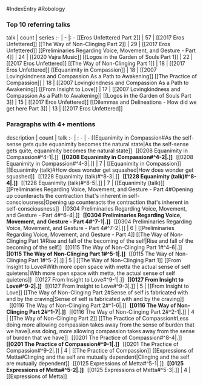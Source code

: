#IndexEntry #Robology

### Top 10 referring talks
talk | count | series
:- | - |: -
[[Eros Unfettered Part 2]] | 57 | [[2017 Eros Unfettered]]
[[The Way of Non-Clinging Part 2]] | 29 | [[2017 Eros Unfettered]]
[[Preliminaries Regarding Voice, Movement, and Gesture - Part 4]] | 24 | [[2020 Vajra Music]]
[[Logos in the Garden of Souls Part 1]] | 22 | [[2017 Eros Unfettered]]
[[The Way of Non-Clinging Part 1]] | 18 | [[2017 Eros Unfettered]]
[[Equanimity in Compassion]] | 18 | [[2007 Lovingkindness and Compassion As a Path to Awakening]]
[[The Practice of Compassion]] | 18 | [[2007 Lovingkindness and Compassion As a Path to Awakening]]
[[From Insight to Love]] | 17 | [[2007 Lovingkindness and Compassion As a Path to Awakening]]
[[Logos in the Garden of Souls Part 3]] | 15 | [[2017 Eros Unfettered]]
[[Dilemmas and Delineations - How did we get here Part 3]] | 13 | [[2017 Eros Unfettered]]

### Paragraphs with 4+ mentions
description | count | talk
:- | : - | -
[[Equanimity in Compassion#As the self-sense gets quite equanimity becomes the natural state\|As the self-sense gets quite, equanimity becomes the natural state]] &nbsp;&nbsp;[[0208 Equanimity in Compassion#^4-1\|.]] &nbsp; **[[0208 Equanimity in Compassion#^4-2\|.]]** &nbsp; [[0208 Equanimity in Compassion#^4-3\|.]] | 7 | [[Equanimity in Compassion]]
[[Equanimity (talk)#How does wonder get squashed\|How does wonder get squashed]] &nbsp;&nbsp;[[1228 Equanimity (talk)#^8-3\|.]] &nbsp; **[[1228 Equanimity (talk)#^8-4\|.]]** &nbsp; [[1228 Equanimity (talk)#^8-5\|.]] | 7 | [[Equanimity (talk)]]
[[Preliminaries Regarding Voice, Movement, and Gesture - Part 4#Opening up counteracts the contraction that's inherent in self-consciousness\|Opening up counteracts the contraction that's inherent in self-consciousness]] &nbsp;&nbsp;[[0304 Preliminaries Regarding Voice, Movement, and Gesture - Part 4#^6-4\|.]] &nbsp; **[[0304 Preliminaries Regarding Voice, Movement, and Gesture - Part 4#^7-1\|.]]** &nbsp; [[0304 Preliminaries Regarding Voice, Movement, and Gesture - Part 4#^7-2\|.]] | 6 | [[Preliminaries Regarding Voice, Movement, and Gesture - Part 4]]
[[The Way of Non-Clinging Part 1#Rise and fall of the becoming of the self\|Rise and fall of the becoming of the self]] &nbsp;&nbsp;[[0115 The Way of Non-Clinging Part 1#^4-6\|.]] &nbsp; **[[0115 The Way of Non-Clinging Part 1#^5-1\|.]]** &nbsp; [[0115 The Way of Non-Clinging Part 1#^5-2\|.]] | 5 | [[The Way of Non-Clinging Part 1]]
[[From Insight to Love#With more open space with metta the actual sense of self quietens\|With more open space with metta, the actual sense of self quietens]] &nbsp;&nbsp;[[0127 From Insight to Love#^9-1\|.]] &nbsp; **[[0127 From Insight to Love#^9-2\|.]]** &nbsp; [[0127 From Insight to Love#^9-3\|.]] | 5 | [[From Insight to Love]]
[[The Way of Non-Clinging Part 2#Sense of self is fabricated with and by the craving\|Sense of self is fabricated with and by the craving]] &nbsp;&nbsp;[[0116 The Way of Non-Clinging Part 2#^1-6\|.]] &nbsp; **[[0116 The Way of Non-Clinging Part 2#^1-7\|.]]** &nbsp; [[0116 The Way of Non-Clinging Part 2#^2-1\|.]] | 4 | [[The Way of Non-Clinging Part 2]]
[[The Practice of Compassion#Less doing more allowing compassion takes away from the sense of burden that we have\|Less doing, more allowing compassion takes away from the sense of burden that we have]] &nbsp;&nbsp;[[0201 The Practice of Compassion#^8-4\|.]] &nbsp; **[[0201 The Practice of Compassion#^9-1\|.]]** &nbsp; [[0201 The Practice of Compassion#^9-2\|.]] | 4 | [[The Practice of Compassion]]
[[Expressions of Metta#Clinging and the self are mutually dependent\|Clinging and the self are mutually dependent]] &nbsp;&nbsp;[[0125 Expressions of Metta#^5-1\|.]] &nbsp; **[[0125 Expressions of Metta#^5-2\|.]]** &nbsp; [[0125 Expressions of Metta#^5-3\|.]] | 4 | [[Expressions of Metta]]

